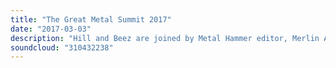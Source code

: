 ```yaml
---
title: "The Great Metal Summit 2017"
date: "2017-03-03"
description: "Hill and Beez are joined by Metal Hammer editor, Merlin Alderslade, and our very own extreme metal expert Tom Dare to discuss all of the big issues surrounding metal in 2017. Is metal in a good place creatively? Can metal ever be a force in the mainstream again? Which bands can spearhead a metal revolution? All of this and much, much more in one of our best episodes to date. Do not miss this."
soundcloud: "310432238"
---
```

